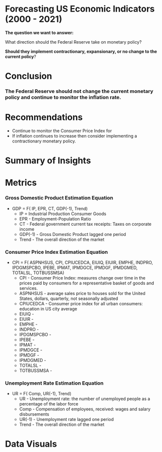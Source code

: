 # Forecasting US Economic Indicators (2000 - 2021)
**The question we want to answer:** 

What direction should the Federal Reserve take on monetary policy?

**Should they implement contractionary, expansionary, or no change to the current policy**? 

# Conclusion 

### The Federal Reserve should not change the current monetary policy and continue to monitor the inflation rate.

# Recommendations
- Continue to monitor the Consumer Price Index for
- If inflation continues to increase then consider implementing a contractionary monetary policy.

# Summary of Insights

# Metrics
### Gross Domestic Product Estimation Equation
- GDP = F( IP, EPR, CT, GDP(-1), Trend)
  - IP = Industrial Production Consumer Goods
  - EPR - Employment-Population Ratio
  - CT - Federal government current tax receipts: Taxes on corporate income
  - GDP(-1) - Gross Domestic Product lagged one period
  - Trend - The overall direction of the market
### Consumer Price Index Estimation Equation
- CPI = F( ASPNHSUS, CPI, CPIUCEDCA, EIUIQ, EIUIR, EMPHE, INDPRO, IPDGMSPCBO, IPEBE, IPMAT, IPMDGCE, IPMDGF, IPMDGMED, TOTALSL, TOTBUSSMSA)
  - CPI - Consumer Price Index: measures change over time in the prices paid by consumers for a representative basket of goods and services.
  - ASPNHSUS - average sales price to houses sold for the United States, dollars, quarterly, not seasonally adjusted
  - CPIUCEDCA - Consumer price index for all urban consumers: education in US city average
  -  EIUIQ -
  -  EIUIR -
  -  EMPHE -
  -  INDPRO - 
  -  IPDGMSPCBO -
  -  IPEBE -
  -  IPMAT -
  -  IPMDGCE -
  -  IPMDGF -
  -  IPMDGMED -
  -  TOTALSL - 
  -  TOTBUSSMSA - 
### Unemployment Rate Estimation Equation
- UR = F( Comp, UR(-1), Trend)
  - UR - Unemployment rate: the number of unemployed people as a percentage of the labor force
  - Comp - Compensation of employees, received: wages and salary disbursements
  - UR(-1) - Unemployment rate lagged one period
  - Trend - The overall direction of the market

# Data Visuals 

